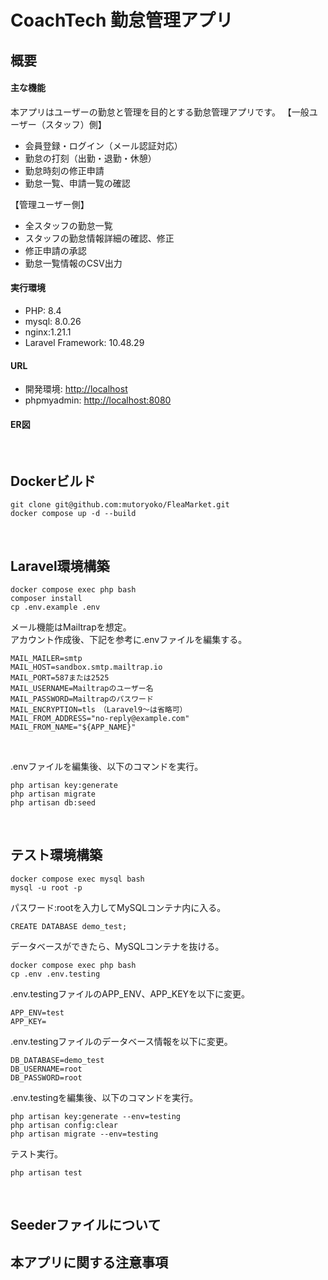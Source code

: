 # CoachTech 勤怠管理アプリ

## 概要

#### 主な機能
本アプリはユーザーの勤怠と管理を目的とする勤怠管理アプリです。
【一般ユーザー（スタッフ）側】
<ul>
	<li>会員登録・ログイン（メール認証対応）</li>
	<li>勤怠の打刻（出勤・退勤・休憩）</li>
	<li>勤怠時刻の修正申請</li>
	<li>勤怠一覧、申請一覧の確認</li>
</ul>
【管理ユーザー側】
<ul>
	<li>全スタッフの勤怠一覧</li>
	<li>スタッフの勤怠情報詳細の確認、修正</li>
	<li>修正申請の承認</li>
	<li>勤怠一覧情報のCSV出力</li>
</ul>

#### 実行環境
<ul>
	<li>PHP: 8.4</li>
	<li>mysql: 8.0.26</li>
	<li>nginx:1.21.1</li>
	<li>Laravel Framework: 10.48.29</li>
</ul>

#### URL
<ul>
	<li>開発環境: <a href="http://localhost">http://localhost</a> </li>
	<li>phpmyadmin: <a href="http://localhost:8080">http://localhost:8080</a> </li>
</ul>

#### ER図

&nbsp;

## Dockerビルド
```
git clone git@github.com:mutoryoko/FleaMarket.git
docker compose up -d --build
```
&nbsp;
## Laravel環境構築
```
docker compose exec php bash
composer install
cp .env.example .env
```
メール機能はMailtrapを想定。<br />
アカウント作成後、下記を参考に.envファイルを編集する。
```
MAIL_MAILER=smtp
MAIL_HOST=sandbox.smtp.mailtrap.io
MAIL_PORT=587または2525
MAIL_USERNAME=Mailtrapのユーザー名
MAIL_PASSWORD=Mailtrapのパスワード
MAIL_ENCRYPTION=tls　（Laravel9〜は省略可）
MAIL_FROM_ADDRESS="no-reply@example.com"
MAIL_FROM_NAME="${APP_NAME}"
```
&nbsp;

.envファイルを編集後、以下のコマンドを実行。
```
php artisan key:generate
php artisan migrate
php artisan db:seed
```
&nbsp;

## テスト環境構築
```
docker compose exec mysql bash
mysql -u root -p
```
パスワード:rootを入力してMySQLコンテナ内に入る。
```
CREATE DATABASE demo_test;
```
データベースができたら、MySQLコンテナを抜ける。
```
docker compose exec php bash
cp .env .env.testing
```
.env.testingファイルのAPP_ENV、APP_KEYを以下に変更。
```
APP_ENV=test
APP_KEY=
```
.env.testingファイルのデータベース情報を以下に変更。
```
DB_DATABASE=demo_test
DB_USERNAME=root
DB_PASSWORD=root
```
.env.testingを編集後、以下のコマンドを実行。
```
php artisan key:generate --env=testing
php artisan config:clear
php artisan migrate --env=testing
```
テスト実行。
```
php artisan test
```
&nbsp;

## Seederファイルについて


## 本アプリに関する注意事項
